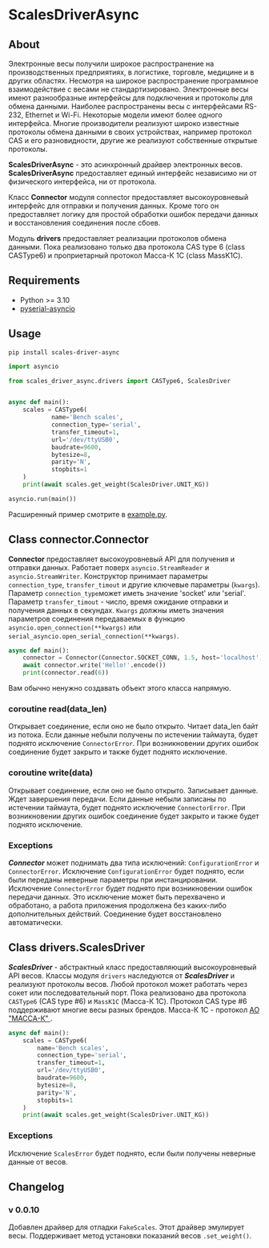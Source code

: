 # ScalesDriverAsync
## About
Электронные весы получили широкое распространение на производственных предприятиях, в логистике, торговле, медицине
и в других областях. Несмотря на широкое распространение программное взаимодействие с весами не стандартизировано.
Электронные весы имеют разнообразные интерфейсы для подключения и протоколы для обмена данными. Наиболее распространены 
весы с интерфейсами RS-232, Ethernet и Wi-Fi. Некоторые модели имеют более одного интерфейса. Многие производители 
реализуют широко известные протоколы обмена данными в своих устройствах, например протокол CAS и его разновидности, 
другие же реализуют собственные открытые протоколы. 

**ScalesDriverAsync** - это асинхронный драйвер электронных весов. **ScalesDriverAsync** предоставляет единый интерфейс 
независимо ни от физического интерфейса, ни от протокола.

Класс **Connector** модуля connector предоставляет высокоуровневый интерфейс для отправки и получения данных. Кроме 
того он предоставляет логику для простой обработки ошибок передачи данных и восстановления соединения после сбоев.

Модуль **drivers** предоставляет реализации протоколов обмена данными. Пока реализовано только два протокола CAS type 6 
(class CASType6) и проприетарный протокол Масса-К 1С (class MassK1C).

## Requirements
- Python >= 3.10
- [pyserial-asyncio](https://pypi.org/project/pyserial-asyncio/)

## Usage
`pip install scales-driver-async`


```python
import asyncio

from scales_driver_async.drivers import CASType6, ScalesDriver


async def main():
    scales = CASType6(
            name='Bench scales',
            connection_type='serial',
            transfer_timeout=1,
            url='/dev/ttyUSB0',
            baudrate=9600,
            bytesize=8,
            parity='N',
            stopbits=1
    )
    print(await scales.get_weight(ScalesDriver.UNIT_KG))

asyncio.run(main())

```
Расширенный пример смотрите в 
[example.py](https://github.com/kr-aleksey/ScalesDriverAsync/blob/main/src/scales_driver_async/example.py).


## Class connector.Connector
**Connector** предоставляет высокоуровневый API для получения и отправки данных. Работает поверх `asyncio.StreamReader` 
и `asyncio.StreamWriter`. Конструктор принимает параметры `connection_type`, `transfer_timout` и другие ключевые 
параметры (`kwargs`). Параметр `connection_type`может иметь значение 'socket' или 'serial'. Параметр 
`transfer_timout` - число, время ожидание отправки и получения данных в секундах. `Kwargs` должны иметь значения 
параметров соединения передаваемых в функцию `asyncio.open_connection(**kwargs)` или 
`serial_asyncio.open_serial_connection(**kwargs)`.

```python
async def main():
    connector = Connector(Connector.SOCKET_CONN, 1.5, host='localhost', port=8080)
    await connector.write('Hello!'.encode())
    print(connector.read(6))
```

Вам обычно ненужно создавать объект этого класса напрямую.

### coroutine read(data_len)
Открывает соединение, если оно не было открыто. Читает data_len байт из потока. Если данные небыли получены по 
истечении таймаута, будет поднято исключение `ConnectorError`. При возникновении других ошибок соединение будет закрыто 
и также будет поднято исключение.

### coroutine write(data)
Открывает соединение, если оно не было открыто. Записывает данные. Ждет завершения передачи. Если данные небыли 
записаны по истечении таймаута, будет поднято исключение `ConnectorError`. При возникновении других ошибок соединение 
будет закрыто и также будет поднято исключение.

### Exceptions
***Connector*** может поднимать два типа исключений: `ConfigurationError` и `ConnectorError`. Исключение 
`ConfigurationError` будет поднято, если были переданы неверные параметры при инстанцировании. Исключение 
`ConnectorError` будет поднято при возникновении ошибок передачи данных. Это исключение может быть перехвачено и 
обработано, а работа приложения продолжена без каких-либо дополнительных действий. Соединение будет восстановлено 
автоматически.


## Class drivers.ScalesDriver
***ScalesDriver*** - абстрактный класс предоставляющий высокоуровневый API весов. Классы модуля `drivers` наследуются 
от ***ScalesDriver*** и реализуют протоколы весов. Любой протокол может работать через сокет или последовательный порт.
Пока реализовано два протокола `CASType6` (CAS type #6) и `MassK1C` (Масса-К 1С). Протокол CAS type #6 поддерживают 
многие весы разных брендов. Масса-К 1С - протокол [АО "МАССА-К" ](https://massa.ru/).

```python
async def main():
    scales = CASType6(
        name='Bench scales',
        connection_type='serial',
        transfer_timeout=1,
        url='/dev/ttyUSB0',
        baudrate=9600,
        bytesize=8,
        parity='N',
        stopbits=1
    )
    print(await scales.get_weight(ScalesDriver.UNIT_KG))
```
### Exceptions
Исключение `ScalesError` будет поднято, если были получены неверные данные от весов.

## Changelog
### v 0.0.10
Добавлен драйвер для отладки `FakeScales`. Этот драйвер эмулирует весы. Поддерживает метод установки
показаний весов `.set_weight()`.
